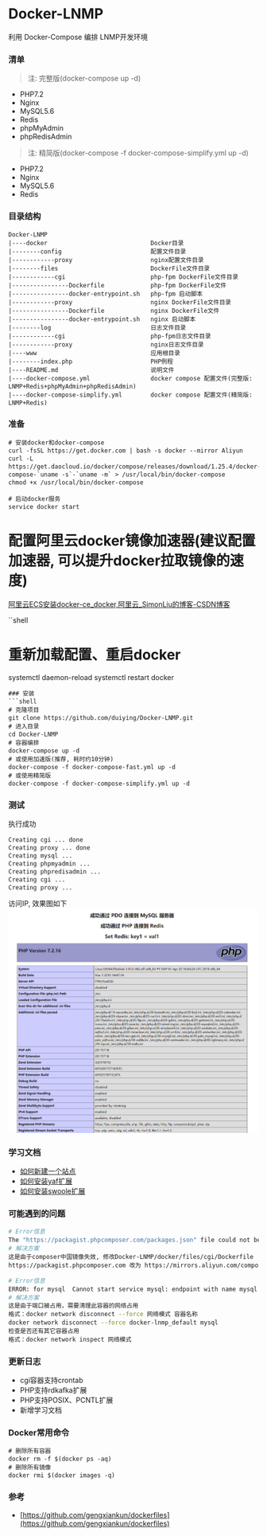 # Docker-LNMP
利用 Docker-Compose 编排 LNMP开发环境  

### 清单
> 注: 完整版(docker-compose up -d)
- PHP7.2
- Nginx
- MySQL5.6
- Redis
- phpMyAdmin
- phpRedisAdmin
> 注: 精简版(docker-compose -f docker-compose-simplify.yml up -d)
- PHP7.2
- Nginx
- MySQL5.6
- Redis
### 目录结构
```
Docker-LNMP
|----docker                             Docker目录
|--------config                         配置文件目录
|------------proxy                      nginx配置文件目录
|--------files                          DockerFile文件目录
|------------cgi                        php-fpm DockerFile文件目录
|----------------Dockerfile             php-fpm DockerFile文件
|----------------docker-entrypoint.sh   php-fpm 启动脚本
|------------proxy                      nginx DockerFile文件目录
|----------------Dockerfile             nginx DockerFile文件
|----------------docker-entrypoint.sh   nginx 启动脚本
|--------log                            日志文件目录
|------------cgi                        php-fpm日志文件目录
|------------proxy                      nginx日志文件目录
|----www                                应用根目录
|--------index.php                      PHP例程
|----README.md                          说明文件
|----docker-compose.yml                 docker compose 配置文件(完整版: LNMP+Redis+phpMyAdmin+phpRedisAdmin)
|----docker-compose-simplify.yml        docker compose 配置文件(精简版: LNMP+Redis)
```
### 准备
```shell
# 安装docker和docker-compose
curl -fsSL https://get.docker.com | bash -s docker --mirror Aliyun 
curl -L https://get.daocloud.io/docker/compose/releases/download/1.25.4/docker-compose-`uname -s`-`uname -m` > /usr/local/bin/docker-compose
chmod +x /usr/local/bin/docker-compose

# 启动docker服务
service docker start
```
# 配置阿里云docker镜像加速器(建议配置加速器, 可以提升docker拉取镜像的速度)
[阿里云ECS安装docker-ce_docker,阿里云_SimonLiu的博客-CSDN博客](https://blog.csdn.net/toopoo/article/details/104354260)

``shell
# 重新加载配置、重启docker
systemctl daemon-reload 
systemctl restart docker 
```
### 安装
```shell
# 克隆项目
git clone https://github.com/duiying/Docker-LNMP.git
# 进入目录
cd Docker-LNMP
# 容器编排
docker-compose up -d
# 或使用加速版(推荐, 耗时约10分钟)
docker-compose -f docker-compose-fast.yml up -d
# 或使用精简版
docker-compose -f docker-compose-simplify.yml up -d
```
### 测试
执行成功
```
Creating cgi ... done
Creating proxy ... done
Creating mysql ...
Creating phpmyadmin ...
Creating phpredisadmin ...
Creating cgi ...
Creating proxy ...
```
访问IP, 效果图如下    
![效果图](https://raw.githubusercontent.com/duiying/img/master/docker-lnmp.png)

### 学习文档
- [如何新建一个站点](docs/如何新建一个站点.md)
- [如何安装yaf扩展](docs/如何安装yaf扩展.md)
- [如何安装swoole扩展](docs/如何安装swoole扩展.md)

### 可能遇到的问题
```bash
# Error信息
The "https://packagist.phpcomposer.com/packages.json" file could not be down
# 解决方案
这是由于composer中国镜像失效, 修改Docker-LNMP/docker/files/cgi/Dockerfile
https://packagist.phpcomposer.com 改为 https://mirrors.aliyun.com/composer/
```

```bash
# Error信息
ERROR: for mysql  Cannot start service mysql: endpoint with name mysql already exists in network docker-lnmp_default
# 解决方案
这是由于端口被占用，需要清理此容器的网络占用
格式：docker network disconnect --force 网络模式 容器名称
docker network disconnect --force docker-lnmp_default mysql
检查是否还有其它容器占用
格式：docker network inspect 网络模式
```
### 更新日志
- cgi容器支持crontab
- PHP支持rdkafka扩展
- PHP支持POSIX、PCNTL扩展
- 新增学习文档

### Docker常用命令
```shell
# 删除所有容器
docker rm -f $(docker ps -aq)  
# 删除所有镜像
docker rmi $(docker images -q)
```

### 参考
- [https://github.com/gengxiankun/dockerfiles](https://github.com/gengxiankun/dockerfiles)
